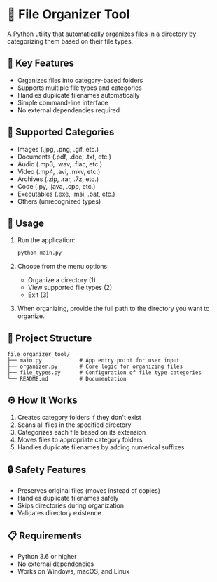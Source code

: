 # 📁 File Organizer Tool

A Python utility that automatically organizes files in a directory by categorizing them based on their file types.

## 🌟 Key Features

- Organizes files into category-based folders
- Supports multiple file types and categories
- Handles duplicate filenames automatically
- Simple command-line interface
- No external dependencies required

## 📂 Supported Categories

- Images (.jpg, .png, .gif, etc.)
- Documents (.pdf, .doc, .txt, etc.)
- Audio (.mp3, .wav, .flac, etc.)
- Video (.mp4, .avi, .mkv, etc.)
- Archives (.zip, .rar, .7z, etc.)
- Code (.py, .java, .cpp, etc.)
- Executables (.exe, .msi, .bat, etc.)
- Others (unrecognized types)

## 🚀 Usage

1. Run the application:
   ```bash
   python main.py
   ```

2. Choose from the menu options:
   - Organize a directory (1)
   - View supported file types (2)
   - Exit (3)

3. When organizing, provide the full path to the directory you want to organize.

## 📁 Project Structure

```
file_organizer_tool/
├── main.py            # App entry point for user input
├── organizer.py       # Core logic for organizing files
├── file_types.py      # Configuration of file type categories
└── README.md          # Documentation
```

## ⚙️ How It Works

1. Creates category folders if they don't exist
2. Scans all files in the specified directory
3. Categorizes each file based on its extension
4. Moves files to appropriate category folders
5. Handles duplicate filenames by adding numerical suffixes

## 🔒 Safety Features

- Preserves original files (moves instead of copies)
- Handles duplicate filenames safely
- Skips directories during organization
- Validates directory existence

## 📋 Requirements

- Python 3.6 or higher
- No external dependencies
- Works on Windows, macOS, and Linux
